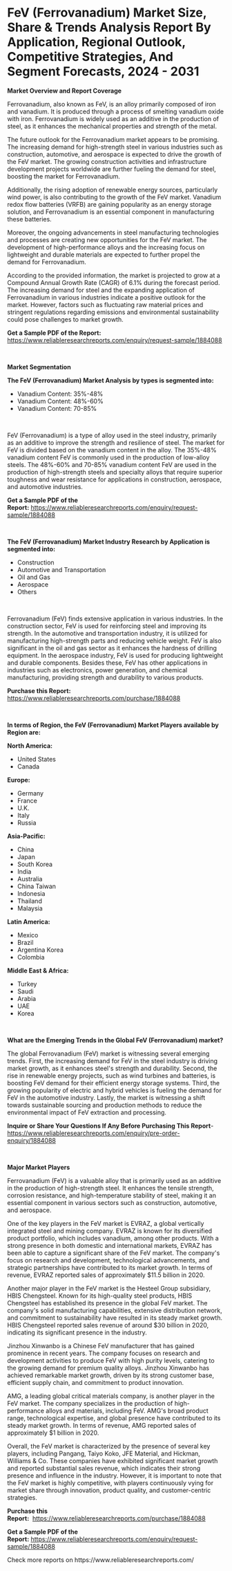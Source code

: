 <p><h1>FeV (Ferrovanadium) Market Size, Share & Trends Analysis Report By Application, Regional Outlook, Competitive Strategies, And Segment Forecasts, 2024 - 2031</h1></p><p><strong>Market Overview and Report Coverage</strong></p>
<p><p>Ferrovanadium, also known as FeV, is an alloy primarily composed of iron and vanadium. It is produced through a process of smelting vanadium oxide with iron. Ferrovanadium is widely used as an additive in the production of steel, as it enhances the mechanical properties and strength of the metal.</p><p>The future outlook for the Ferrovanadium market appears to be promising. The increasing demand for high-strength steel in various industries such as construction, automotive, and aerospace is expected to drive the growth of the FeV market. The growing construction activities and infrastructure development projects worldwide are further fueling the demand for steel, boosting the market for Ferrovanadium.</p><p>Additionally, the rising adoption of renewable energy sources, particularly wind power, is also contributing to the growth of the FeV market. Vanadium redox flow batteries (VRFB) are gaining popularity as an energy storage solution, and Ferrovanadium is an essential component in manufacturing these batteries.</p><p>Moreover, the ongoing advancements in steel manufacturing technologies and processes are creating new opportunities for the FeV market. The development of high-performance alloys and the increasing focus on lightweight and durable materials are expected to further propel the demand for Ferrovanadium.</p><p>According to the provided information, the market is projected to grow at a Compound Annual Growth Rate (CAGR) of 6.1% during the forecast period. The increasing demand for steel and the expanding application of Ferrovanadium in various industries indicate a positive outlook for the market. However, factors such as fluctuating raw material prices and stringent regulations regarding emissions and environmental sustainability could pose challenges to market growth.</p></p>
<p><strong>Get a Sample PDF of the Report:</strong> <a href="https://www.reliableresearchreports.com/enquiry/request-sample/1884088">https://www.reliableresearchreports.com/enquiry/request-sample/1884088</a></p>
<p>&nbsp;</p>
<p><strong>Market Segmentation</strong></p>
<p><strong>The FeV (Ferrovanadium) Market Analysis by types is segmented into:</strong></p>
<p><ul><li>Vanadium Content: 35%-48%</li><li>Vanadium Content: 48%-60%</li><li>Vanadium Content: 70-85%</li></ul></p>
<p>&nbsp;</p>
<p><p>FeV (Ferrovanadium) is a type of alloy used in the steel industry, primarily as an additive to improve the strength and resilience of steel. The market for FeV is divided based on the vanadium content in the alloy. The 35%-48% vanadium content FeV is commonly used in the production of low-alloy steels. The 48%-60% and 70-85% vanadium content FeV are used in the production of high-strength steels and specialty alloys that require superior toughness and wear resistance for applications in construction, aerospace, and automotive industries.</p></p>
<p><strong>Get a Sample PDF of the Report:</strong>&nbsp;<a href="https://www.reliableresearchreports.com/enquiry/request-sample/1884088">https://www.reliableresearchreports.com/enquiry/request-sample/1884088</a></p>
<p>&nbsp;</p>
<p><strong>The FeV (Ferrovanadium) Market Industry Research by Application is segmented into:</strong></p>
<p><ul><li>Construction</li><li>Automotive and Transportation</li><li>Oil and Gas</li><li>Aerospace</li><li>Others</li></ul></p>
<p>&nbsp;</p>
<p><p>Ferrovanadium (FeV) finds extensive application in various industries. In the construction sector, FeV is used for reinforcing steel and improving its strength. In the automotive and transportation industry, it is utilized for manufacturing high-strength parts and reducing vehicle weight. FeV is also significant in the oil and gas sector as it enhances the hardness of drilling equipment. In the aerospace industry, FeV is used for producing lightweight and durable components. Besides these, FeV has other applications in industries such as electronics, power generation, and chemical manufacturing, providing strength and durability to various products.</p></p>
<p><strong>Purchase this Report:</strong>&nbsp; <a href="https://www.reliableresearchreports.com/purchase/1884088">https://www.reliableresearchreports.com/purchase/1884088</a></p>
<p>&nbsp;</p>
<p><strong>In terms of Region, the FeV (Ferrovanadium) Market Players available by Region are:</strong></p>
<p>
    <p> <strong> North America: </strong>
        <ul>
            <li>United States</li>
            <li>Canada</li>
        </ul>
        </p> 
    <p> <strong> Europe: </strong>
        <ul>
            <li>Germany</li>
            <li>France</li>
            <li>U.K.</li>
            <li>Italy</li>
            <li>Russia</li>
        </ul>
        </p> 
    <p> <strong> Asia-Pacific: </strong>
        <ul>
            <li>China</li>
            <li>Japan</li>
            <li>South Korea</li>
            <li>India</li>
            <li>Australia</li>
            <li>China Taiwan</li>
            <li>Indonesia</li>
            <li>Thailand</li>
            <li>Malaysia</li>
        </ul>
        </p> 
    <p> <strong> Latin America: </strong>
        <ul>
            <li>Mexico</li>
            <li>Brazil</li>
            <li>Argentina Korea</li>
            <li>Colombia</li>
        </ul>
        </p> 
    <p> <strong> Middle East & Africa: </strong>
        <ul>
            <li>Turkey</li>
            <li>Saudi</li>
            <li>Arabia</li>
            <li>UAE</li>
            <li>Korea</li>
        </ul>
    </p>
    </p>
<p>&nbsp;</p>
<p><strong>What are the Emerging Trends in the Global FeV (Ferrovanadium) market?</strong></p>
<p><p>The global Ferrovanadium (FeV) market is witnessing several emerging trends. First, the increasing demand for FeV in the steel industry is driving market growth, as it enhances steel's strength and durability. Second, the rise in renewable energy projects, such as wind turbines and batteries, is boosting FeV demand for their efficient energy storage systems. Third, the growing popularity of electric and hybrid vehicles is fueling the demand for FeV in the automotive industry. Lastly, the market is witnessing a shift towards sustainable sourcing and production methods to reduce the environmental impact of FeV extraction and processing.</p></p>
<p><strong>Inquire or Share Your Questions If Any Before Purchasing This Report</strong>- <a href="https://www.reliableresearchreports.com/enquiry/pre-order-enquiry/1884088">https://www.reliableresearchreports.com/enquiry/pre-order-enquiry/1884088</a></p>
<p>&nbsp;</p>
<p><strong>Major Market Players</strong></p>
<p><p>Ferrovanadium (FeV) is a valuable alloy that is primarily used as an additive in the production of high-strength steel. It enhances the tensile strength, corrosion resistance, and high-temperature stability of steel, making it an essential component in various sectors such as construction, automotive, and aerospace.</p><p>One of the key players in the FeV market is EVRAZ, a global vertically integrated steel and mining company. EVRAZ is known for its diversified product portfolio, which includes vanadium, among other products. With a strong presence in both domestic and international markets, EVRAZ has been able to capture a significant share of the FeV market. The company's focus on research and development, technological advancements, and strategic partnerships have contributed to its market growth. In terms of revenue, EVRAZ reported sales of approximately $11.5 billion in 2020.</p><p>Another major player in the FeV market is the Hesteel Group subsidiary, HBIS Chengsteel. Known for its high-quality steel products, HBIS Chengsteel has established its presence in the global FeV market. The company's solid manufacturing capabilities, extensive distribution network, and commitment to sustainability have resulted in its steady market growth. HBIS Chengsteel reported sales revenue of around $30 billion in 2020, indicating its significant presence in the industry.</p><p>Jinzhou Xinwanbo is a Chinese FeV manufacturer that has gained prominence in recent years. The company focuses on research and development activities to produce FeV with high purity levels, catering to the growing demand for premium quality alloys. Jinzhou Xinwanbo has achieved remarkable market growth, driven by its strong customer base, efficient supply chain, and commitment to product innovation.</p><p>AMG, a leading global critical materials company, is another player in the FeV market. The company specializes in the production of high-performance alloys and materials, including FeV. AMG's broad product range, technological expertise, and global presence have contributed to its steady market growth. In terms of revenue, AMG reported sales of approximately $1 billion in 2020.</p><p>Overall, the FeV market is characterized by the presence of several key players, including Pangang, Taiyo Koko, JFE Material, and Hickman, Williams & Co. These companies have exhibited significant market growth and reported substantial sales revenue, which indicates their strong presence and influence in the industry. However, it is important to note that the FeV market is highly competitive, with players continuously vying for market share through innovation, product quality, and customer-centric strategies.</p></p>
<p><strong>Purchase this Report:</strong>&nbsp;&nbsp;<a href="https://www.reliableresearchreports.com/purchase/1884088">https://www.reliableresearchreports.com/purchase/1884088</a></p>
<p></p>
<p><strong>Get a Sample PDF of the Report:</strong>&nbsp;<a href="https://www.reliableresearchreports.com/enquiry/request-sample/1884088">https://www.reliableresearchreports.com/enquiry/request-sample/1884088</a></p>
<p>Check more reports on https://www.reliableresearchreports.com/</p>